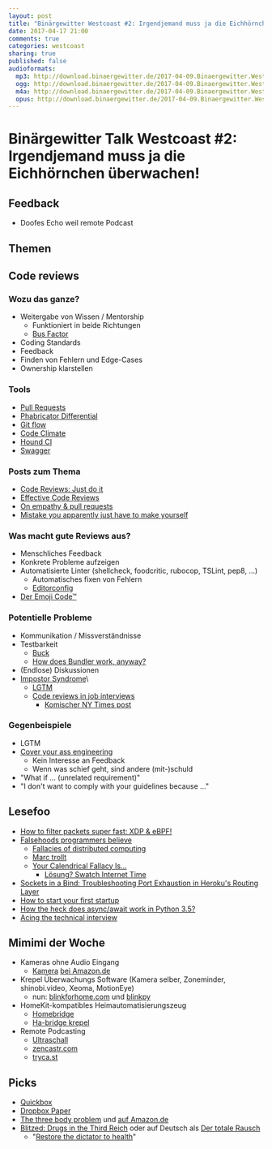 ```yaml
---
layout: post
title: "Binärgewitter Westcoast #2: Irgendjemand muss ja die Eichhörnchen überwachen!"
date: 2017-04-17 21:00
comments: true
categories: westcoast
sharing: true
published: false
audioformats:
  mp3: http://download.binaergewitter.de/2017-04-09.Binaergewitter.Westcoast.2.mp3
  ogg: http://download.binaergewitter.de/2017-04-09.Binaergewitter.Westcoast.2.ogg
  m4a: http://download.binaergewitter.de/2017-04-09.Binaergewitter.Westcoast.2.m4a
  opus: http://download.binaergewitter.de/2017-04-09.Binaergewitter.Westcoast.2.opus
---
```

# Binärgewitter Talk Westcoast #2: Irgendjemand muss ja die Eichhörnchen überwachen!

## Feedback

- Doofes Echo weil remote Podcast

## Themen

## Code reviews

### Wozu das ganze?

- Weitergabe von Wissen / Mentorship
  * Funktioniert in beide Richtungen
  * [Bus Factor](https://en.wikipedia.org/wiki/Bus_factor)
- Coding Standards
- Feedback
- Finden von Fehlern und Edge-Cases
- Ownership klarstellen

### Tools

- [Pull Requests](https://help.github.com/articles/about-pull-requests/)
- [Phabricator Differential](https://www.phacility.com/phabricator/differential/ )
- [Git flow](https://danielkummer.github.io/git-flow-cheatsheet/)
- [Code Climate](https://codeclimate.com/)
- [Hound CI](https://houndci.com/)
- [Swagger](http://swagger.io/)

### Posts zum Thema

- [Code Reviews: Just do it](https://blog.codinghorror.com/code-reviews-just-do-it/)
- [Effective Code Reviews](https://blog.fogcreek.com/effective-code-reviews-9-tips-from-a-converted-skeptic/)
- [On empathy & pull requests](https://slack.engineering/on-empathy-pull-requests-979e4257d158)
- [Mistake you apparently just have to make yourself](https://medium.com/@mcfunley/mistakes-you-apparently-just-have-to-make-yourself-cc2dd2bfc25c)

### Was macht gute Reviews aus?

- Menschliches Feedback
- Konkrete Probleme aufzeigen
- Automatisierte Linter (shellcheck, foodcritic, rubocop, TSLint, pep8, ...)
  * Automatisches fixen von Fehlern
  * [Editorconfig](http://editorconfig.org/)
- [Der Emoji Code™](https://gist.github.com/pfleidi/4422a5cac5b04550f714f1f886d2feea)

### Potentielle Probleme

- Kommunikation / Missverständnisse
- Testbarkeit
  * [Buck](https://buckbuild.com/)
  * [How does Bundler work, anyway?](https://www.youtube.com/watch?v=4DqzaqeeMgY)
- (Endlose) Diskussionen
- [Impostor Syndrome](https://en.wikipedia.org/wiki/Impostor_syndrome)\
  * [LGTM]( https://www.youtube.com/watch?v=erh2ngRZxs0 )
  * [Code reviews in job interviews]()
    * [Komischer NY Times post](https://www.nytimes.com/2017/04/08/opinion/sunday/the-utter-uselessness-of-job-interviews.html)

### Gegenbeispiele

- LGTM
- [Cover your ass engineering]( https://en.wikipedia.org/wiki/Cover_your_ass )
    * Kein Interesse an Feedback
    * Wenn was schief geht, sind andere (mit-)schuld
- "What if ... (unrelated requirement)"
- "I don't want to comply with your guidelines because ..."

## Lesefoo

- [How to filter packets super fast: XDP & eBPF!](https://jvns.ca/blog/2017/04/07/xdp-bpf-tutorial/)
- [Falsehoods programmers believe](http://andre.arko.net/2013/03/24/falsehoods-programmers-believe/)
  * [Fallacies of distributed computing](https://en.wikipedia.org/wiki/Fallacies_of_distributed_computing)
  * [Marc trollt](https://tickets.puppetlabs.com/browse/PUP-2526?focusedCommentId=88089&page=com.atlassian.jira.plugin.system.issuetabpanels:comment-tabpanel#comment-88089)
  * [Your Calendrical Fallacy Is...](http://yourcalendricalfallacyis.com)
    * [Lösung? Swatch Internet Time](https://en.wikipedia.org/wiki/Swatch_Internet_Time)
- [Sockets in a Bind: Troubleshooting Port Exhaustion in Heroku's Routing Layer](https://engineering.heroku.com/blogs/2017-03-30-sockets-in-a-bind/)
- [How to start your first startup](https://zachholman.com/posts/start-up-your-startup)
- [How the heck does async/await work in Python 3.5?](https://snarky.ca/how-the-heck-does-async-await-work-in-python-3-5/)
- [Acing the technical interview](https://aphyr.com/posts/340-acing-the-technical-interview)

## Mimimi der Woche

- Kameras ohne Audio Eingang
  * [Kamera](https://www.amazon.com/Olympus-Mirrorless-Digital-Camera-14-42mm/dp/B01CIXJSOK) [bei Amazon.de](http://amzn.to/2p8gJGi)
- Krepel Überwachungs Software (Kamera selber, Zoneminder, shinobi.video, Xeoma, MotionEye)
  * nun: [blinkforhome.com](https://blinkforhome.com/) und [blinkpy](https://github.com/fronzbot/blinkpy)
- HomeKit-kompatibles Heimautomatisierungszeug
  * [Homebridge](https://github.com/nfarina/homebridge)
  * [Ha-bridge krepel](https://github.com/bwssytems/ha-bridge)
- Remote Podcasting
  * [Ultraschall](http://ultraschall.fm/)
  * [zencastr.com](https://zencastr.com/)
  * [tryca.st](https://tryca.st/)

## Picks

- [Quickbox](http://quickbox.io)
- [Dropbox Paper](https://paper.dropbox.com)
- [The three body problem](https://en.wikipedia.org/wiki/The_Three-Body_Problem) und [auf Amazon.de](http://amzn.to/2ofWZiv)
- [Blitzed: Drugs in the Third Reich](https://www.amazon.com/Blitzed-Drugs-Third-Norman-Ohler-ebook/dp/B01IAS9G94/) oder auf Deutsch als [Der totale Rausch](https://www.amazon.de/dp/3462050354/)
  * "[Restore the dictator to health](http://dobyfriday.com/18)"

